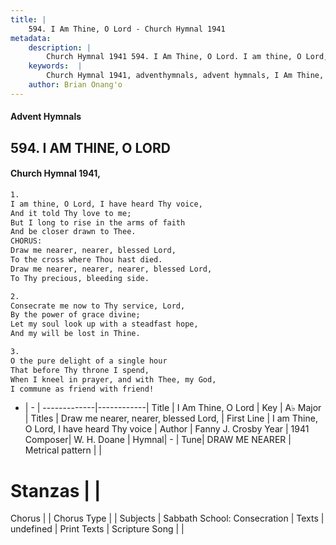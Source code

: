 ```yaml
---
title: |
    594. I Am Thine, O Lord - Church Hymnal 1941
metadata:
    description: |
        Church Hymnal 1941 594. I Am Thine, O Lord. I am thine, O Lord, I have heard Thy voice, And it told Thy love to me; But I long to rise in the arms of faith And be closer drawn to Thee. CHORUS: Draw me nearer, nearer, blessed Lord, To the cross where Thou hast died. Draw me nearer, nearer, nearer, blessed Lord, To Thy precious, bleeding side. 
    keywords:  |
        Church Hymnal 1941, adventhymnals, advent hymnals, I Am Thine, O Lord, I am Thine, O Lord, I have heard Thy voice. Draw me nearer, nearer, blessed Lord,
    author: Brian Onang'o
---
```


#### Advent Hymnals
## 594. I AM THINE, O LORD
####  Church Hymnal 1941,

```txt
1.
I am thine, O Lord, I have heard Thy voice,
And it told Thy love to me;
But I long to rise in the arms of faith
And be closer drawn to Thee.
CHORUS:
Draw me nearer, nearer, blessed Lord,
To the cross where Thou hast died.
Draw me nearer, nearer, nearer, blessed Lord,
To Thy precious, bleeding side.

2.
Consecrate me now to Thy service, Lord,
By the power of grace divine;
Let my soul look up with a steadfast hope,
And my will be lost in Thine.

3.
O the pure delight of a single hour
That before Thy throne I spend,
When I kneel in prayer, and with Thee, my God,
I commune as friend with friend!

```

- |   -  |
-------------|------------|
Title | I Am Thine, O Lord |
Key | A♭ Major |
Titles | Draw me nearer, nearer, blessed Lord, |
First Line | I am Thine, O Lord, I have heard Thy voice |
Author | Fanny J. Crosby
Year | 1941
Composer| W. H. Doane |
Hymnal|  - |
Tune| DRAW ME NEARER |
Metrical pattern | |
# Stanzas |  |
Chorus |  |
Chorus Type |  |
Subjects | Sabbath School: Consecration |
Texts | undefined |
Print Texts | 
Scripture Song |  |
    
